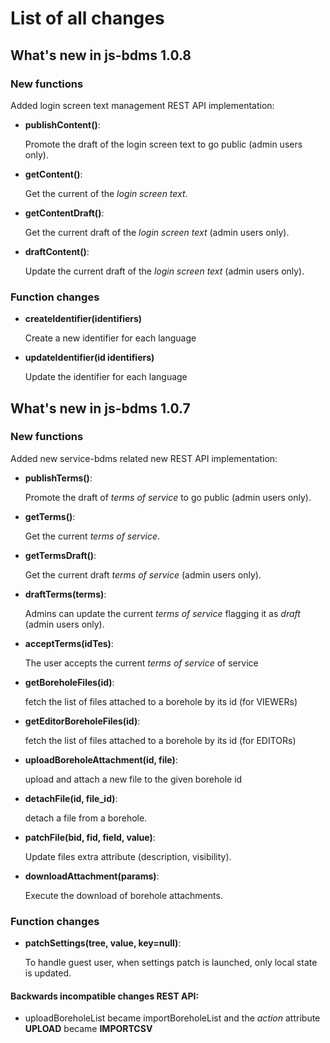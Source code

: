 # List of all changes

## What's new in js-bdms 1.0.8

### New functions

Added login screen text management REST API implementation:

 - **publishContent()**:
   
   Promote the draft of the login screen text to go public (admin users only).

 - **getContent()**:
   
   Get the current of the *login screen text*.

 - **getContentDraft()**:
   
   Get the current draft of the *login screen text* (admin users only).
   
 - **draftContent()**:
   
   Update the current draft of the *login screen text* (admin users only).

### Function changes

 - **createIdentifier(identifiers)**

   Create a new identifier for each language

 - **updateIdentifier(id identifiers)**

   Update the identifier for each language


## What's new in js-bdms 1.0.7

### New functions

Added new service-bdms related new REST API implementation:

 - **publishTerms()**:
   
   Promote the draft of *terms of service* to go public (admin users only).

 - **getTerms()**:
   
   Get the current *terms of service*.

 - **getTermsDraft()**:
   
   Get the current draft *terms of service* (admin users only).

 - **draftTerms(terms)**:
   
   Admins can update the current *terms of service* flagging it
   as *draft* (admin users only).

 - **acceptTerms(idTes)**:
   
   The user accepts the current *terms of service* of service 

 - **getBoreholeFiles(id)**:
   
   fetch the list of files attached to a borehole by its id (for VIEWERs)

 - **getEditorBoreholeFiles(id)**:
   
   fetch the list of files attached to a borehole by its id (for EDITORs)

 - **uploadBoreholeAttachment(id, file)**:
   
   upload and attach a new file to the given borehole id

 - **detachFile(id, file_id)**:
   
   detach a file from a borehole.

 - **patchFile(bid, fid, field, value)**:
   
   Update files extra attribute (description, visibility).

 - **downloadAttachment(params)**:
   
   Execute the download of borehole attachments.

### Function changes

- **patchSettings(tree, value, key=null)**:
   
   To handle guest user, when settings patch is launched, only local state
   is updated.

#### Backwards incompatible changes REST API:

 - uploadBoreholeList became importBoreholeList and the *action* attribute
   **UPLOAD** became **IMPORTCSV**